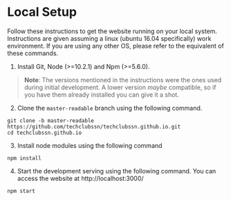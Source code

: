 # Local Setup

Follow these instructions to get the website running on your local system. Instructions are given assuming a linux (ubuntu 16.04 specifically) work environment. If you are using any other OS, please refer to the equivalent of these commands.

1. Install Git, Node (>=10.2.1) and Npm (>=5.6.0).
> **Note**: The versions mentioned in the instructions were the ones used during initial development. A lower version *maybe* compatible, so if you have them already installed you can give it a shot.

2. Clone the `master-readable` branch using the following command.
```
git clone -b master-readable https://github.com/techclubssn/techclubssn.github.io.git
cd techclubssn.github.io
```
3. Install node modules using the following command
```
npm install
```
4. Start the development serving using the following command. You can access the website at http://localhost:3000/
```
npm start
```